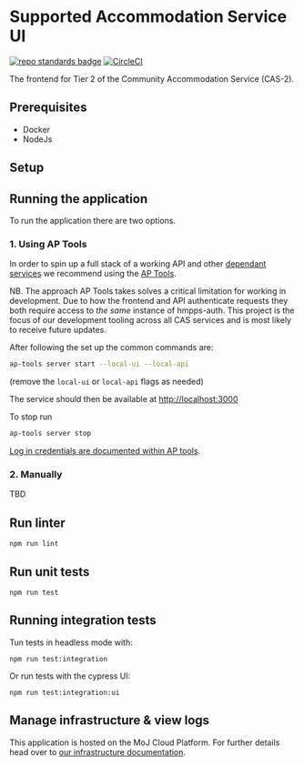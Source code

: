 # Supported Accommodation Service UI
[![repo standards badge](https://img.shields.io/badge/dynamic/json?color=blue&style=flat&logo=github&label=MoJ%20Compliant&query=%24.result&url=https%3A%2F%2Foperations-engineering-reports.cloud-platform.service.justice.gov.uk%2Fapi%2Fv1%2Fcompliant_public_repositories%2Fhmpps-supported-accommodation-ui)](https://operations-engineering-reports.cloud-platform.service.justice.gov.uk/public-github-repositories.html#hmpps-supported-accommodation-ui "Link to report")
[![CircleCI](https://circleci.com/gh/ministryofjustice/hmpps-supported-accommodation-ui/tree/main.svg?style=svg)](https://circleci.com/gh/ministryofjustice/hmpps-supported-accommodation-ui)

The frontend for Tier 2 of the Community Accommodation Service (CAS-2).

## Prerequisites

* Docker
* NodeJs

## Setup

## Running the application

To run the application there are two options.

### 1. Using AP Tools

In order to spin up a full stack of a working API and other [dependant
services](./docker-compose.yml) we recommend using the [AP
Tools](https://github.com/ministryofjustice/hmpps-approved-premises-tools).

NB. The approach AP Tools takes solves a critical limitation for working in
development. Due to how the frontend and API authenticate requests they both
require access to _the same_ instance of hmpps-auth. This project is the focus
of our development tooling across all CAS services and is most likely to receive
future updates.

After following the set up the common commands are:

```bash
ap-tools server start --local-ui --local-api
```
(remove the `local-ui` or `local-api` flags as needed)

The service should then be available at <http://localhost:3000>

To stop run

```bash
ap-tools server stop
```

[Log in credentials are documented within AP
tools](https://github.com/ministryofjustice/hmpps-approved-premises-tools#start-server).

### 2. Manually

TBD


## Run linter

`npm run lint`

## Run unit tests

`npm run test`

## Running integration tests

Tun tests in headless mode with:

`npm run test:integration`
 
Or run tests with the cypress UI:

`npm run test:integration:ui`


## Manage infrastructure & view logs

This application is hosted on the MoJ Cloud Platform. For further details head
over to [our infrastructure
documentation](https://dsdmoj.atlassian.net/wiki/spaces/AP/pages/4325244964/Manage+infrastructure).
